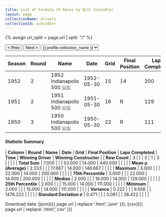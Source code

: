 ```yaml
---
title: List of Formula 1® Races by Bill Schindler
layout: page
collectionName: drivers
collectionId: schindler
---
```


{% assign url_split = page.url | split: "/" %}
<div id="collection-navigation">
<button onclick="selector.options[selector.selectedIndex-1].value && (window.location = selector.options[selector.selectedIndex-1].value);">&lt; Prev</button>
<button onclick="selector.options[selector.selectedIndex+1].value && (window.location = selector.options[selector.selectedIndex+1].value);">Next &gt;</button>
<select id="selector" onchange="this.options[this.selectedIndex].value && (window.location = this.options[this.selectedIndex].value);">
  {% for collectionId in site.data[page.collectionName].refs %}
    {% if collectionId == page.collectionId %}
      {% assign selected = "selected" %}
    {% else %}
      {% assign selected = "" %}
    {% endif %}
    {% assign profile = site.data[page.collectionName][collectionId].profile %}
    <option value="/f1/{{ page.collectionName }}/{{ collectionId }}/{{ url_split[4] }}" {{ selected }}>{{ profile.collection_name }}</option>
  {% endfor %}
</select>
</div>

| Season | Round | Name | Date | Grid | Final Position | Laps Completed | Time | Winning Driver | Winning Constructor |
|--|--|--|--|--|--|--|--|--|--|
| 1952 | 2 | 1952 Indianapolis 500 🇺🇸 | 1952-05-30 | 15 | 14 | 200 | +18:48.66 | Troy Ruttman 🇺🇸 | Kuzma 🇺🇸 |
| 1951 | 2 | 1951 Indianapolis 500 🇺🇸 | 1951-05-30 | 16 | R | 129 |   | Lee Wallard 🇺🇸 | Kurtis Kraft 🇺🇸 |
| 1950 | 3 | 1950 Indianapolis 500 🇺🇸 | 1950-05-30 | 22 | R | 111 |   | Johnnie Parsons 🇺🇸 | Kurtis Kraft 🇺🇸 |

#### Statistic Summary

| **Column** | **Round** | **Name** | **Date** | **Grid** | **Final Position** | **Laps Completed** | **Time** | **Winning Driver** | **Winning Constructor** |
| **Row Count** | 3 |  |  | 3 | 1 | 3 |  |  |  |
| **Total Sum** | 7.000 |  |  | 53.000 | 14.000 | 440.000 |  |  |  |
| **Mean μ (Average)** | 2.333 |  |  | 17.667 | 14.000 | 146.667 |  |  |  |
| **Maximum** | 3.000 |  |  | 22.000 | 14.000 | 200.000 |  |  |  |
| **75th Percentile** | 3.000 |  |  | 22.000 | 14.000 | 200.000 |  |  |  |
| **Median** | 2.000 |  |  | 16.000 | 14.000 | 129.000 |  |  |  |
| **25th Percentile** | 2.000 |  |  | 15.000 | 14.000 | 111.000 |  |  |  |
| **Minimum** | 2.000 |  |  | 15.000 | 14.000 | 111.000 |  |  |  |
| **Variance** | 0.222 |  |  | 9.556 |  | 1476.222 |  |  |  |
| **Standard Deviation σ** | 0.471 |  |  | 3.091 |  | 38.422 |  |  |  |

Download data: [json]({{ page.url | replace:'.html','.json' }}), [csv]({{ page.url | replace:'.html','.csv' }})

